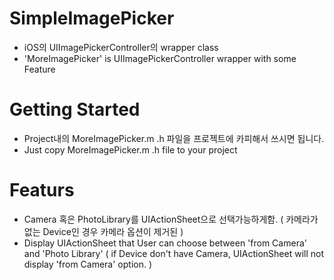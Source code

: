 SimpleImagePicker
===========================

* iOS의 UIImagePickerController의 wrapper class
* 'MoreImagePicker' is UIImagePickerController wrapper with some Feature


Getting Started
===============

* Project내의 MoreImagePicker.m .h 파일을 프로젝트에 카피해서 쓰시면 됩니다.
* Just copy MoreImagePicker.m .h file to your project

Featurs
===============

* Camera 혹은 PhotoLibrary를 UIActionSheet으로 선택가능하게함. 
( 카메라가 없는 Device인 경우 카메라 옵션이 제거된 )
* Display UIActionSheet that User can choose between 'from Camera' and 'Photo Library'
( if Device don't have Camera, UIActionSheet will not display 'from Camera' option. )
